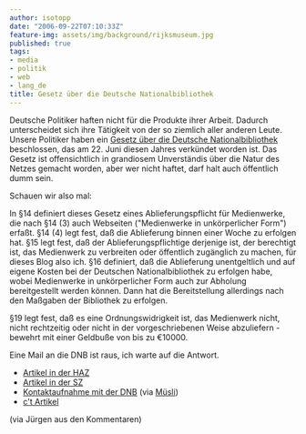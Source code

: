```yaml
---
author: isotopp
date: "2006-09-22T07:10:33Z"
feature-img: assets/img/background/rijksmuseum.jpg
published: true
tags:
- media
- politik
- web
- lang_de
title: Gesetz über die Deutsche Nationalbibliothek
---
```

Deutsche Politiker haften nicht für die Produkte ihrer Arbeit. Dadurch
unterscheidet sich ihre Tätigkeit von der so ziemlich aller anderen Leute.
Unsere Politiker haben ein
[Gesetz über die Deutsche Nationalbibliothek](http://217.160.60.235/BGBL/bgbl1f/bgbl106s1338.pdf)
beschlossen, das am 22. Juni diesen Jahres verkündet worden ist. Das Gesetz
ist offensichtlich in grandiosem Unverständis über die Natur des Netzes
gemacht worden, aber wer nicht haftet, darf halt auch öffentlich dumm sein.

Schauen wir also mal:

In §14 definiert dieses Gesetz eines Ablieferungspflicht für Medienwerke,
die nach §14 (3) auch Webseiten ("Medienwerke in unkörperlicher Form")
erfaßt. §14 (4) legt fest, daß die Ablieferung binnen einer Woche zu
erfolgen hat. §15 legt fest, daß der Ablieferungspflichtige derjenige ist,
der berechtigt ist, das Medienwerk zu verbreiten oder öffentlich zugänglich
zu machen, für dieses Blog also ich. §16 definiert, daß die Ablieferung
unentgeltlich und auf eigene Kosten bei der Deutschen Nationalbibliothek zu
erfolgen habe, wobei Medienwerke in unkörperlicher Form auch zur Abholung
bereitgestellt werden können. Dann hat die Bereitstellung allerdings nach
den Maßgaben der Bibliothek zu erfolgen.

§19 legt fest, daß es eine Ordnungswidrigkeit ist, das Medienwerk nicht,
nicht rechtzeitig oder nicht in der vorgeschriebenen Weise abzuliefern -
bewehrt mit einer Geldbuße von bis zu &#8364;10000.

Eine Mail an die DNB ist raus, ich warte auf die Antwort.

- [Artikel in der HAZ](http://www.haz.de/politik/290854.html)
- [Artikel in der SZ](http://www.sueddeutsche.de/panorama/artikel/82/85996/)
- [Kontaktaufnahme mit der DNB](http://www.ddb.de/impressum/index.htm) (via  [Müsli](http://www.chris.de/archives/273-Mir-bleibt-die-Spucke-weg..html))
- [c't Artikel](http://www.heise.de/ct/06/19/186/)

(via Jürgen aus den Kommentaren)
